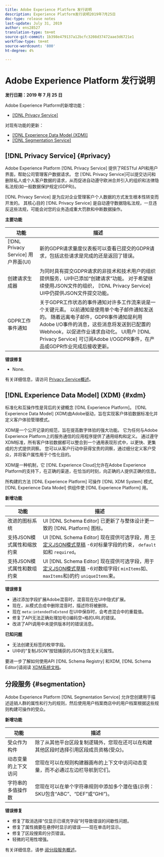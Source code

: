 ```yaml
---
title: Adobe Experience Platform 发行说明
description: Experience Platform发行说明2019年7月25日
doc-type: release notes
last-update: July 31, 2019
author: ens28527
translation-type: tm+mt
source-git-commit: 1b398e479137a12bcfc3208d37472aae3d6721e1
workflow-type: tm+mt
source-wordcount: '800'
ht-degree: 4%

---
```



# Adobe Experience Platform 发行说明

**发行日期：2019 年 7 月 25 日**

Adobe Experience Platform的新增功能：

* [[!DNL Privacy Service]](#privacy)

对现有功能的更新：

* [[!DNL Experience Data Model (XDM)]](#xdm)
* [[!DNL Segmentation Service]](#segmentation)

## [!DNL Privacy Service] {#privacy}

Adobe Experience Platform [!DNL Privacy Service] 提供了RESTful API和用户界面，帮助公司管理客户数据请求。 您 [!DNL Privacy Service]可以提交访问和删除私人或个人客户数据的请求，从而促进自动遵守欧洲合并引入的组织和法律隐私法规(如一般数据保护规定(GDPR))。

[!DNL Privacy Service] 是为应对企业管理客户个人数据的方式发生根本性转变而开发的。 其核心目的 [!DNL Privacy Service] 是自动遵守数据隐私法规，一旦违反这些法规，可能会对您的业务造成重大罚款和中断数据操作。

**主要功能**

| 功能 | 描述 |
|---|---|
| [!DNL Privacy Service] 用户界面(UI) | 新的GDPR请求量度仪表板可以查看已提交的GDPR请求，包括这些请求是完成的还是返回了错误。 |
| 创建请求生成器 | 为同时具有提交GDPR请求的非技术和技术用户的组织提供服务，UI中已添加“创建请求”功能。 对于希望继续使用JSON文件的组织， [!DNL Privacy Service] UI中仍提供JSON文件提交功能。 |
| GDPR工作事件通知 | 关于GDPR工作状态的事件通知对许多工作流来说是一个关键元素。 以前通知是使用单个电子邮件通知发送的。 随着远离电子邮件，GDPR事件通知是利用Adobe I/O事件的消息，这些消息将发送到已配置的Webhook，以促进作业请求自动化。 UI用户 [!DNL Privacy Service] 可订阅Adobe I/OGDPR事件，在产品或GDPR作业完成后接收更新。 |

**错误修复**

* None.

有关详细信息，请访问 [Privacy Service概述](../../privacy-service/home.md)。

## [!DNL Experience Data Model] (XDM) {#xdm}

标准化和互操作性是背后的关键概念 [!DNL Experience Platform]。 [!DNL Experience Data Model] (XDM)由Adobe驱动，旨在实现客户体验数据标准化并定义客户体验管理模式。

XDM是一个公开记录的规范，旨在提高数字体验的强大功能。 它为任何与Adobe Experience Platform上的服务通信的应用程序提供了通用结构和定义。 通过遵守XDM标准，所有客户体验数据都可以整合到一个通用表现形式中，以更快、更集成的方式提供洞察。 您可以从客户行动中获得宝贵的洞察，通过细分定义客户受众，并将客户属性用于个性化目的。

XDM是一种机制，它 [!DNL Experience Cloud]允许在Adobe Experience Platform的支持下，在正确的渠道，在恰当的时刻，向正确的人提供正确的信息。

所构建的方法 [!DNL Experience Platform] 可操作 [!DNL XDM System] 模式, [!DNL Experience Data Model] 供组件使 [!DNL Experience Platform] 用。

**新增功能**

| 功能 | 描述 |
|---|---|
| 改进的图标系统 | UI [!DNL Schema Editor] 已更新了与整体设计更一致的 [!DNL Platform] 图标。 |
| 支持JSON模式属性和缩放约束 | UI [!DNL Schema Editor] 现在提供可选字段，用 [于定义JSON模式草稿](https://tools.ietf.org/html/draft-wright-json-schema-01) -6对标量字段的约束， `default` 如和 `required`。 |
| 支持JSON模式属性和数组约束 | UI [!DNL Schema Editor] 现在提供可选字段，用于 [定义JSON模式草稿](https://tools.ietf.org/html/draft-wright-json-schema-01) -6对数组字段( `minItems`如、 `maxItems`和)的约 `uniqueItems`束。 |

**错误修复**

* 通过添加字段扩展Adobe混音时，混音现在在UI中隐式扩展。
* 现在，从模式合成中删除混音时，描述符将被删除。
* 现在 `meta:intendedToExtend` 在UI中保存时，会考虑混合中的重载值。
* 修复了API无法正确处理加号()编码空`+`格的URL的错误。
* 改进了API调用中未提供版本时的错误消息。

**已知问题**

* 无法创建无标签的枚举字段。
* UI中的“复制JSON”按钮捕获的JSON包含无关元属性。

要进一步了解如何使用API [!DNL Schema Registry] 和XDM, [!DNL Schema Editor]请阅读 [XDM系统文档](../../xdm/home.md)。

## 分段服务 {#segmentation}

Adobe Experience Platform [!DNL Segmentation Service] 允许您创建用于描述适销人群的属性和行为的规则，然后使用用户档案商店中的用户档案根据这些规则构建可操作的受众。

**新增功能**

| 功能 | 描述 |
| -----------| ---------- |
| 受众作为构件 | 除了从其他平台区段复制逻辑外，您现在还可以在构建其他区段时选择引用区段成员资格(受众)。 |
| 动态变量的上下文访问 | 您现在可以在规则构建器画布的上下文中访问动态变量，而不必通过左边栏导航到它们。 |
| 字符串的多值操作数 | 您现在可以在单个字符串规则中添加多个潜在值(示例：SKU包含“ABC”、“DEF”或“GHI”)。 |

**错误修复**

* 修复了取消选择“仅显示已填充字段”时导致错误的间歇性问题。
* 修复了属性摘要在悬停时显示的错误——现在单击时显示。
* 修复了区段搜索的分页错误。
* 轻微的可用性增强。

有关详细信息，请参 [阅分段服务概述](../../segmentation/home.md)。